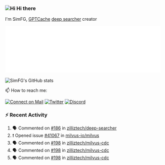 ### <img src='https://qpluspicture.oss-cn-beijing.aliyuncs.com/6LjjQA/Hi.gif' alt='Hi' width="24"/> Hi there

I'm SimFG, [GPTCache](https://github.com/zilliztech/GPTCache) [deep searcher](https://github.com/zilliztech/deep-searcher) creator

![Metrics 👋](/metrics.plugin.followup.user.svg)

![SimFG's GitHub stats](https://github-readme-stats.vercel.app/api?username=SimFG&show_icons=true&theme=radical&count_private=true)

📫 How to reach me:

[![Connect on Mail](https://img.shields.io/badge/Ask%20me-anything-1abc9c.svg)](mailto:1142838399@qq.com)
[![Twitter](https://img.shields.io/twitter/follow/FogSim?style=social)](https://twitter.com/FogSim)
[![Discord](https://img.shields.io/discord/1092648432495251507?label=Discord&logo=discord)](https://discord.gg/Q8C6WEjSWV)

### :zap: Recent Activity

<!--START_SECTION:activity-->
1. 🗣 Commented on [#186](https://github.com/zilliztech/deep-searcher/issues/186) in [zilliztech/deep-searcher](https://github.com/zilliztech/deep-searcher)
2. ❗️ Opened issue [#41067](https://github.com/milvus-io/milvus/issues/41067) in [milvus-io/milvus](https://github.com/milvus-io/milvus)
3. 🗣 Commented on [#198](https://github.com/zilliztech/milvus-cdc/issues/198) in [zilliztech/milvus-cdc](https://github.com/zilliztech/milvus-cdc)
4. 🗣 Commented on [#198](https://github.com/zilliztech/milvus-cdc/issues/198) in [zilliztech/milvus-cdc](https://github.com/zilliztech/milvus-cdc)
5. 🗣 Commented on [#198](https://github.com/zilliztech/milvus-cdc/issues/198) in [zilliztech/milvus-cdc](https://github.com/zilliztech/milvus-cdc)
<!--END_SECTION:activity-->

